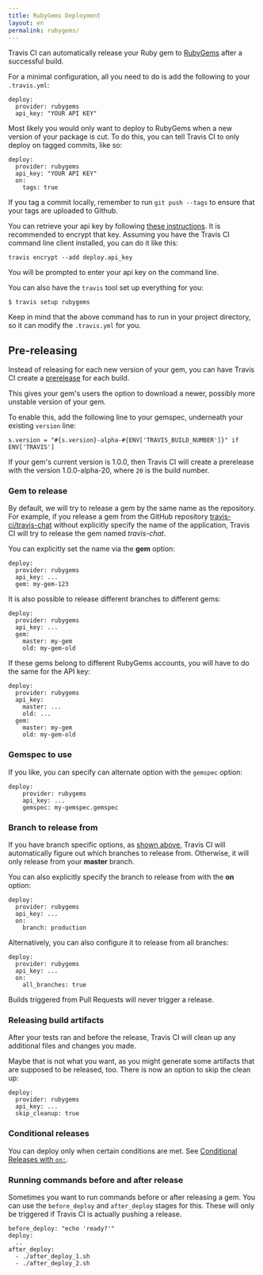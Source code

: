 ```yaml
---
title: RubyGems Deployment
layout: en
permalink: rubygems/
---
```


Travis CI can automatically release your Ruby gem to [RubyGems](https://rubygems.org/) after a successful build.

For a minimal configuration, all you need to do is add the following to your `.travis.yml`:

    deploy:
      provider: rubygems
      api_key: "YOUR API KEY"

Most likely you would only want to deploy to RubyGems when a new version of
your package is cut. To do this, you can tell Travis CI to only deploy on
tagged commits, like so:

    deploy:
      provider: rubygems
      api_key: "YOUR API KEY"
      on:
        tags: true

If you tag a commit locally, remember to run `git push --tags` to ensure that your tags are uploaded to Github.

You can retrieve your api key by following [these instructions](http://guides.rubygems.org/rubygems-org-api/). It is recommended to encrypt that key.
Assuming you have the Travis CI command line client installed, you can do it like this:

    travis encrypt --add deploy.api_key

You will be prompted to enter your api key on the command line.

You can also have the `travis` tool set up everything for you:

    $ travis setup rubygems

Keep in mind that the above command has to run in your project directory, so it can modify the `.travis.yml` for you.

## Pre-releasing

Instead of releasing for each new version of your gem, you can have Travis CI create a [prerelease](http://guides.rubygems.org/patterns/#prerelease_gems) for each build.

This gives your gem's users the option to download a newer, possibly more unstable version of your gem.

To enable this, add the following line to your gemspec, underneath your existing `version` line:

    s.version = "#{s.version}-alpha-#{ENV['TRAVIS_BUILD_NUMBER']}" if ENV['TRAVIS']

If your gem's current version is 1.0.0, then Travis CI will create a prerelease with the version 1.0.0-alpha-20, where `20` is the build number.

### Gem to release

By default, we will try to release a gem by the same name as the repository. For example, if you release a gem from the GitHub repository [travis-ci/travis-chat](https://github.com/travis-ci/travis-chat) without explicitly specify the name of the application, Travis CI will try to release the gem named *travis-chat*.

You can explicitly set the name via the **gem** option:

    deploy:
      provider: rubygems
      api_key: ...
      gem: my-gem-123

It is also possible to release different branches to different gems:

    deploy:
      provider: rubygems
      api_key: ...
      gem:
        master: my-gem
        old: my-gem-old

If these gems belong to different RubyGems accounts, you will have to do the same for the API key:

    deploy:
      provider: rubygems
      api_key:
        master: ...
        old: ...
      gem:
        master: my-gem
        old: my-gem-old

### Gemspec to use

If you like, you can specify can alternate option with the `gemspec` option:

    deploy:
        provider: rubygems
        api_key: ...
        gemspec: my-gemspec.gemspec

### Branch to release from

If you have branch specific options, as [shown above](#Gem-to-release), Travis CI will automatically figure out which branches to release from. Otherwise, it will only release from your **master** branch.

You can also explicitly specify the branch to release from with the **on** option:

    deploy:
      provider: rubygems
      api_key: ...
      on:
        branch: production

Alternatively, you can also configure it to release from all branches:

    deploy:
      provider: rubygems
      api_key: ...
      on:
        all_branches: true

Builds triggered from Pull Requests will never trigger a release.

### Releasing build artifacts

After your tests ran and before the release, Travis CI will clean up any additional files and changes you made.

Maybe that is not what you want, as you might generate some artifacts that are supposed to be released, too. There is now an option to skip the clean up:

    deploy:
      provider: rubygems
      api_key: ...
      skip_cleanup: true

### Conditional releases

You can deploy only when certain conditions are met.
See [Conditional Releases with `on:`](/user/deployment#Conditional-Releases-with-on%3A).

### Running commands before and after release

Sometimes you want to run commands before or after releasing a gem. You can use the `before_deploy` and `after_deploy` stages for this. These will only be triggered if Travis CI is actually pushing a release.

    before_deploy: "echo 'ready?'"
    deploy:
      ..
    after_deploy:
      - ./after_deploy_1.sh
      - ./after_deploy_2.sh

